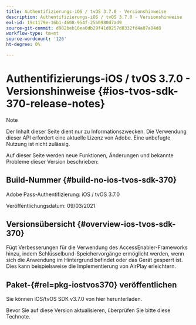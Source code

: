 ```yaml
---
title: Authentifizierungs-iOS / tvOS 3.7.0 - Versionshinweise
description: Authentifizierungs-iOS / tvOS 3.7.0 - Versionshinweise
exl-id: 19c1179e-16b1-4608-954f-25b0980d7ad9
source-git-commit: d982beb16ea0db29f41d0257d8332fd4a07a84d8
workflow-type: tm+mt
source-wordcount: '126'
ht-degree: 0%

---
```


# Authentifizierungs-iOS / tvOS 3.7.0 - Versionshinweise {#ios-tvos-sdk-370-release-notes}

>[!NOTE]
>
>Der Inhalt dieser Seite dient nur zu Informationszwecken. Die Verwendung dieser API erfordert eine aktuelle Lizenz von Adobe. Eine unbefugte Nutzung ist nicht zulässig.

Auf dieser Seite werden neue Funktionen, Änderungen und bekannte Probleme dieser Version beschrieben:

## Build-Nummer {#build-no-ios-tvos-sdk-370}

Adobe Pass-Authentifizierung: iOS / tvOS 3.7.0

Veröffentlichungsdatum: 09/03/2021



## Versionsübersicht {#overview-ios-tvos-sdk-370}

Fügt Verbesserungen für die Verwendung des AccessEnabler-Frameworks hinzu, indem Schlüsselbund-Speichervorgänge ermöglicht werden, wenn sich die Anwendung im Hintergrund befindet oder das Gerät gesperrt ist. Dies kann beispielsweise die Implementierung von AirPlay erleichtern.

## Paket-{#rel=pkg-iostvos370} veröffentlichen

Sie können iOS/tvOS SDK v3.7.0 von hier herunterladen.

Bevor Sie auf diese Version aktualisieren, überprüfen Sie bitte diese Technote.
